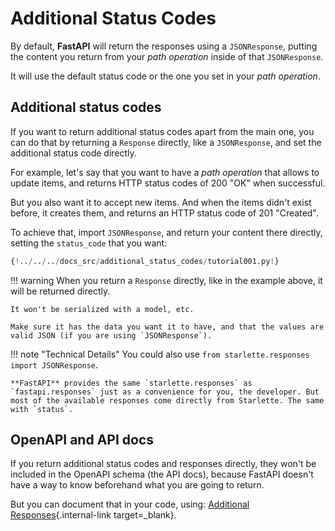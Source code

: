 # Additional Status Codes

By default, **FastAPI** will return the responses using a `JSONResponse`, putting the content you return from your *path operation* inside of that `JSONResponse`.

It will use the default status code or the one you set in your *path operation*.

## Additional status codes

If you want to return additional status codes apart from the main one, you can do that by returning a `Response` directly, like a `JSONResponse`, and set the additional status code directly.

For example, let's say that you want to have a *path operation* that allows to update items, and returns HTTP status codes of 200 "OK" when successful.

But you also want it to accept new items. And when the items didn't exist before, it creates them, and returns an HTTP status code of 201 "Created".

To achieve that, import `JSONResponse`, and return your content there directly, setting the `status_code` that you want:

```Python hl_lines="2  19"
{!../../../docs_src/additional_status_codes/tutorial001.py!}
```

!!! warning
    When you return a `Response` directly, like in the example above, it will be returned directly.

    It won't be serialized with a model, etc.
    
    Make sure it has the data you want it to have, and that the values are valid JSON (if you are using `JSONResponse`).

!!! note "Technical Details"
    You could also use `from starlette.responses import JSONResponse`.

    **FastAPI** provides the same `starlette.responses` as `fastapi.responses` just as a convenience for you, the developer. But most of the available responses come directly from Starlette. The same with `status`.

## OpenAPI and API docs

If you return additional status codes and responses directly, they won't be included in the OpenAPI schema (the API docs), because FastAPI doesn't have a way to know beforehand what you are going to return.

But you can document that in your code, using: [Additional Responses](additional-responses.md){.internal-link target=_blank}.
